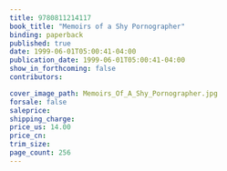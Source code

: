 ```yaml
---
title: 9780811214117
book_title: "Memoirs of a Shy Pornographer"
binding: paperback
published: true
date: 1999-06-01T05:00:41-04:00
publication_date: 1999-06-01T05:00:41-04:00
show_in_forthcoming: false
contributors:

cover_image_path: Memoirs_Of_A_Shy_Pornographer.jpg
forsale: false
saleprice:
shipping_charge:
price_us: 14.00
price_cn:
trim_size:
page_count: 256
---
```


